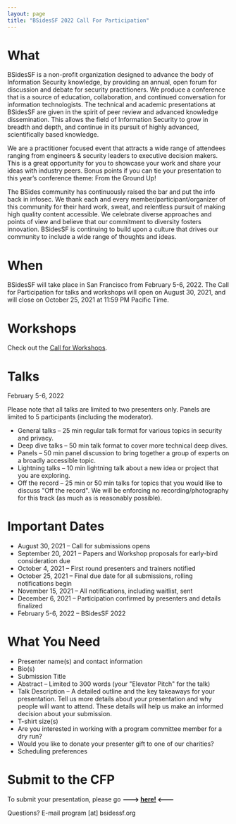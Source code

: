 ```yaml
---
layout: page
title: "BSidesSF 2022 Call For Participation"
---
```


# **What**

BSidesSF is a non-profit organization designed to advance the body of Information Security knowledge, by providing an annual, open forum for discussion and debate for security practitioners. We produce a conference that is a source of education, collaboration, and continued conversation for information technologists. The technical and academic presentations at BSidesSF are given in the spirit of peer review and advanced knowledge dissemination. This allows the field of Information Security to grow in breadth and depth, and continue in its pursuit of highly advanced, scientifically based knowledge.

We are a practitioner focused event that attracts a wide range of attendees ranging from engineers & security leaders to executive decision makers. This is a great opportunity for you to showcase your work and share your ideas with industry peers. Bonus points if you can tie your presentation to this year’s conference theme: From the Ground Up!

The BSides community has continuously raised the bar and put the info back in infosec. We thank each and every member/participant/organizer of this community for their hard work, sweat, and relentless pursuit of making high quality content accessible. We celebrate diverse approaches and points of view and believe that our commitment to diversity fosters innovation. BSidesSF is continuing to build upon a culture that drives our community to include a wide range of thoughts and ideas.

# **When**

BSidesSF will take place in San Francisco from February 5-6, 2022. The Call for Participation for talks and workshops will open on August 30, 2021, and will close on October 25, 2021 at 11:59 PM Pacific Time.

# **Workshops**

Check out the [Call for Workshops](/cfw).

# **Talks**

February 5-6, 2022

Please note that all talks are limited to two presenters only. Panels are limited to 5 participants (including the moderator).

- General talks – 25 min regular talk format for various topics in security and privacy.
- Deep dive talks – 50 min talk format to cover more technical deep dives.
- Panels – 50 min panel discussion to bring together a group of experts on a broadly accessible topic.
- Lightning talks – 10 min lightning talk about a new idea or project that you are exploring.
- Off the record – 25 min or 50 min talks for topics that you would like to discuss "Off the record". We will be enforcing no recording/photography for this track (as much as is reasonably possible).

# **Important Dates**

- August 30, 2021 – Call for submissions opens
- September 20, 2021 – Papers and Workshop proposals for early-bird consideration due
- October 4, 2021 – First round presenters and trainers notified
- October 25, 2021 – Final due date for all submissions, rolling notifications begin
- November 15, 2021 – All notifications, including waitlist, sent
- December 6, 2021 – Participation confirmed by presenters and details finalized
- February 5-6, 2022 – BSidesSF 2022

# **What You Need**

- Presenter name(s) and contact information
- Bio(s)
- Submission Title
- Abstract – Limited to 300 words (your "Elevator Pitch" for the talk)
- Talk Description – A detailed outline and the key takeaways for your presentation. Tell us more details about your presentation and why people will want to attend. These details will help us make an informed decision about your submission.
- T-shirt size(s)
- Are you interested in working with a program committee member for a dry run?
- Would you like to donate your presenter gift to one of our charities?
- Scheduling preferences

# **Submit to the CFP**

To submit your presentation, please go **---> [here!](https://www.papercall.io/bsidessf-2022) <---**

Questions? E-mail program [at] bsidessf.org
